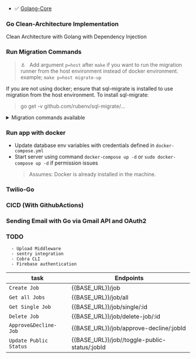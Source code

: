  - ✅ [Golang-Core](https://github.com/Denes-cilwal/Base-Go)


### Go Clean-Architecture Implementation
Clean Architecture with Golang with Dependency Injection

### Run Migration Commands
> ⚓️ &nbsp; Add argument `p=host` after `make` if you want to run the migration runner from the host environment instead of docker environment. example; `make p=host migrate-up`

If you are not using docker; ensure that sql-migrate is installed to use migration from the host environment.
To install sql-migrate:
> go get -v github.com/rubenv/sql-migrate/...

<details>
    <summary>Migration commands available</summary>

| Command              | Desc                                                       |
| -------------------- | ---------------------------------------------------------- |
| `make migrate-status`| Show migration status                                      |
| `make migrate-up`    | Migrates the database to the most recent version available |
| `make migrate-down`  | Undo a database migration                                  |
| `make redo`          | Reapply the last migration                                 |
| `make create`        | Create new migration file                                  |

</details>


### Run app with docker
- Update database env variables with credentials defined in `docker-compose.yml`
- Start server using command `docker-compose up -d` or `sudo docker-compose up -d` if permission issues
    > Assumes: Docker is already installed in the machine. 


### Twilio-Go 
### CICD  (With GithubActions)
### Sending Email with Go via Gmail API and OAuth2

###  TODO 
      - Upload Middleware
      - sentry integration
      - Cobra CLI
      - Firebase authentication

 
      
    
      
| task                  | Endpoints                                                  |
| --------------------  | ---------------------------------------------------------- |
| `Create Job`          |    {{BASE_URL}}/job                                        |
| `Get all Jobs`        |    {{BASE_URL}}/job/all                                    |
| `Get Single Job`      |    {{BASE_URL}}/job/single/:id                             |
| `Delete Job`          |    {{BASE_URL}}/job/delete-job/:id                         |
| `Approve&Decline-Job` |    {{BASE_URL}}/job/approve-decline/:jobId                 |
| `Update Public Status`|    {{BASE_URL}}/job//toggle-public-status/:jobId           |

